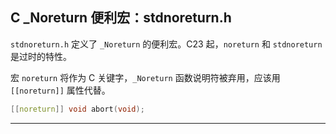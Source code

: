 ## C _Noreturn 便利宏：stdnoreturn.h

`stdnoreturn.h` 定义了 `_Noreturn` 的便利宏。C23 起，`noreturn` 和 `stdnoreturn` 是过时的特性。

宏 `noreturn` 将作为 C 关键字，`_Noreturn` 函数说明符被弃用，应该用 `[[noreturn]]` 属性代替。

```c
[[noreturn]] void abort(void);
```

---